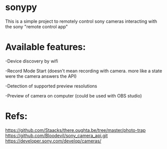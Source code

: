 # sonypy
This is a simple project to remotely control sony cameras interacting with the sony "remote control app"

Available features:
===================
-Device discovery by wifi

-Record Mode Start (doesn't mean recording with camera. more like a state were the camera answers the API)

-Detection of supported preview resolutions

-Preview of camera on computer (could be used with OBS studio)

Refs:
=====
https://github.com/Staacks/there.oughta.be/tree/master/photo-trap
https://github.com/Bloodevil/sony_camera_api.git
https://developer.sony.com/develop/cameras/
